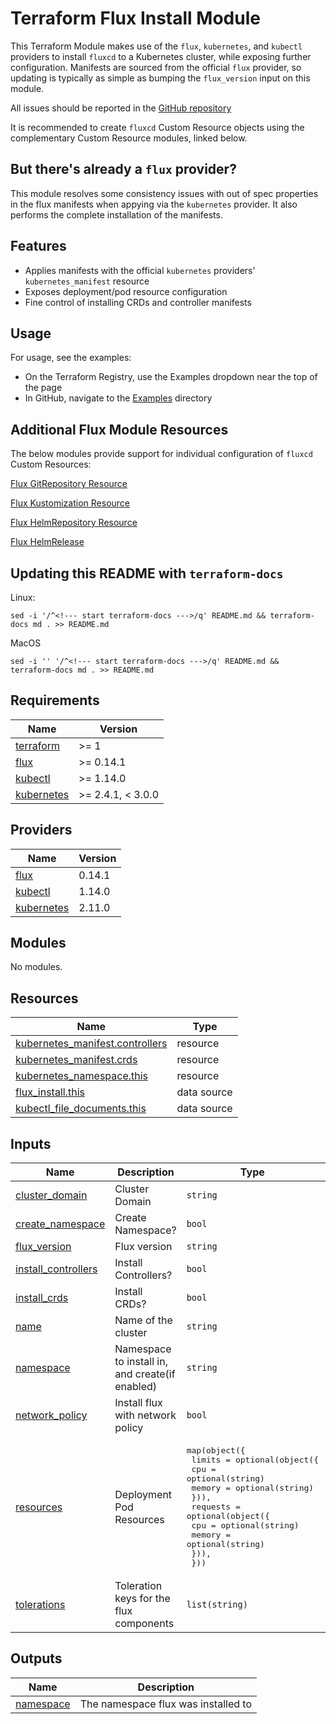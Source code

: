 # Terraform Flux Install Module

This Terraform Module makes use of the `flux`, `kubernetes`, and `kubectl` providers to install `fluxcd` to a Kubernetes cluster, while exposing further configuration. Manifests are sourced from the official `flux` provider, so updating is typically as simple as bumping the `flux_version` input on this module.

All issues should be reported in the [GitHub repository](https://github.com/OmniTeqSource/terraform-flux-install/issues)

It is recommended to create `fluxcd` Custom Resource objects using the complementary Custom Resource modules, linked below.

## But there's already a `flux` provider?

This module resolves some consistency issues with out of spec properties in the flux manifests when appying via the `kubernetes` provider. It also performs the complete installation of the manifests.

## Features

- Applies manifests with the official `kubernetes` providers' `kubernetes_manifest` resource
- Exposes deployment/pod resource configuration
- Fine control of installing CRDs and controller manifests

## Usage

For usage, see the examples:

- On the Terraform Registry, use the Examples dropdown near the top of the page
- In GitHub, navigate to the [Examples](examples/) directory

## Additional Flux Module Resources

The below modules provide support for individual configuration of `fluxcd` Custom Resources:

[Flux GitRepository Resource](https://registry.terraform.io/modules/OmniTeqSource/git-repository/flux/latest)

[Flux Kustomization Resource](https://registry.terraform.io/modules/OmniTeqSource/kustomization/flux/latest)

[Flux HelmRepository Resource](https://registry.terraform.io/modules/OmniTeqSource/helm-repository/flux/latest)

[Flux HelmRelease](https://registry.terraform.io/modules/OmniTeqSource/helm-release/flux/latest)

## Updating this README with `terraform-docs`

Linux:

```
sed -i '/^<!--- start terraform-docs --->/q' README.md && terraform-docs md . >> README.md
```

MacOS

```
sed -i '' '/^<!--- start terraform-docs --->/q' README.md && terraform-docs md . >> README.md
```

<!--- start terraform-docs --->

## Requirements

| Name                                                                        | Version           |
| --------------------------------------------------------------------------- | ----------------- |
| <a name="requirement_terraform"></a> [terraform](#requirement_terraform)    | >= 1              |
| <a name="requirement_flux"></a> [flux](#requirement_flux)                   | >= 0.14.1         |
| <a name="requirement_kubectl"></a> [kubectl](#requirement_kubectl)          | >= 1.14.0         |
| <a name="requirement_kubernetes"></a> [kubernetes](#requirement_kubernetes) | >= 2.4.1, < 3.0.0 |

## Providers

| Name                                                                  | Version |
| --------------------------------------------------------------------- | ------- |
| <a name="provider_flux"></a> [flux](#provider_flux)                   | 0.14.1  |
| <a name="provider_kubectl"></a> [kubectl](#provider_kubectl)          | 1.14.0  |
| <a name="provider_kubernetes"></a> [kubernetes](#provider_kubernetes) | 2.11.0  |

## Modules

No modules.

## Resources

| Name                                                                                                                               | Type        |
| ---------------------------------------------------------------------------------------------------------------------------------- | ----------- |
| [kubernetes_manifest.controllers](https://registry.terraform.io/providers/hashicorp/kubernetes/latest/docs/resources/manifest)     | resource    |
| [kubernetes_manifest.crds](https://registry.terraform.io/providers/hashicorp/kubernetes/latest/docs/resources/manifest)            | resource    |
| [kubernetes_namespace.this](https://registry.terraform.io/providers/hashicorp/kubernetes/latest/docs/resources/namespace)          | resource    |
| [flux_install.this](https://registry.terraform.io/providers/fluxcd/flux/latest/docs/data-sources/install)                          | data source |
| [kubectl_file_documents.this](https://registry.terraform.io/providers/gavinbunney/kubectl/latest/docs/data-sources/file_documents) | data source |

## Inputs

| Name                                                                                       | Description                                     | Type                                                                                                                                                                                                                                | Default           | Required |
| ------------------------------------------------------------------------------------------ | ----------------------------------------------- | ----------------------------------------------------------------------------------------------------------------------------------------------------------------------------------------------------------------------------------- | ----------------- | :------: |
| <a name="input_cluster_domain"></a> [cluster_domain](#input_cluster_domain)                | Cluster Domain                                  | `string`                                                                                                                                                                                                                            | `"cluster.local"` |    no    |
| <a name="input_create_namespace"></a> [create_namespace](#input_create_namespace)          | Create Namespace?                               | `bool`                                                                                                                                                                                                                              | `true`            |    no    |
| <a name="input_flux_version"></a> [flux_version](#input_flux_version)                      | Flux version                                    | `string`                                                                                                                                                                                                                            | `"v0.30.2"`       |    no    |
| <a name="input_install_controllers"></a> [install_controllers](#input_install_controllers) | Install Controllers?                            | `bool`                                                                                                                                                                                                                              | `true`            |    no    |
| <a name="input_install_crds"></a> [install_crds](#input_install_crds)                      | Install CRDs?                                   | `bool`                                                                                                                                                                                                                              | `true`            |    no    |
| <a name="input_name"></a> [name](#input_name)                                              | Name of the cluster                             | `string`                                                                                                                                                                                                                            | `"default"`       |    no    |
| <a name="input_namespace"></a> [namespace](#input_namespace)                               | Namespace to install in, and create(if enabled) | `string`                                                                                                                                                                                                                            | `"flux-system"`   |    no    |
| <a name="input_network_policy"></a> [network_policy](#input_network_policy)                | Install flux with network policy                | `bool`                                                                                                                                                                                                                              | `true`            |    no    |
| <a name="input_resources"></a> [resources](#input_resources)                               | Deployment Pod Resources                        | <pre>map(object({<br> limits = optional(object({<br> cpu = optional(string)<br> memory = optional(string)<br> })),<br> requests = optional(object({<br> cpu = optional(string)<br> memory = optional(string)<br> })),<br> }))</pre> | `{}`              |    no    |
| <a name="input_tolerations"></a> [tolerations](#input_tolerations)                         | Toleration keys for the flux components         | `list(string)`                                                                                                                                                                                                                      | `[]`              |    no    |

## Outputs

| Name                                                           | Description                         |
| -------------------------------------------------------------- | ----------------------------------- |
| <a name="output_namespace"></a> [namespace](#output_namespace) | The namespace flux was installed to |
